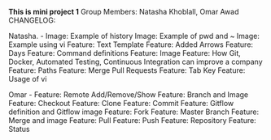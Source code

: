 **This is mini project 1**
Group Members:
Natasha Khoblall, Omar Awad 
CHANGELOG: 

Natasha. - 
Image: Example of history 
Image: Example of pwd and ~
Image: Example using vi
Feature: Text Template
Feature: Added Arrows
Feature: Days 
Feature: Command definitions 
Feature: Image
Feature: How Git, Docker, Automated Testing, Continuous Integration can improve a company
Feature: Paths
Feature: Merge Pull Requests
Feature: Tab Key 
Feature: Usage of vi 

Omar - 
Feature: Remote Add/Remove/Show
Feature: Branch and Image
Feature: Checkout
Feature: Clone 
Feature: Commit
Feature: Gitflow definition and Gitflow image 
Feature: Fork
Feature: Master Branch
Feature: Merge and image
Feature: Pull 
Feature: Push
Feature: Repository
Feature: Status 

